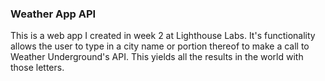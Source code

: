 ### Weather App API

This is a web app I created in week 2 at Lighthouse Labs. It's functionality allows the user to type in a city name or portion thereof to make a call to Weather Underground's API. This yields all the results in the world with those letters. 